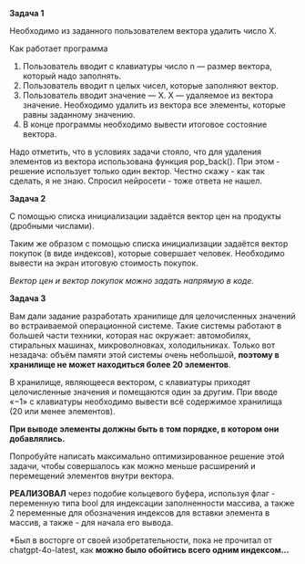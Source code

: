 **Задача 1**

Необходимо из заданного пользователем вектора удалить число X.

Как работает программа
1. Пользователь вводит с клавиатуры число n — размер вектора, который надо заполнять.
2. Пользователь вводит n целых чисел, которые заполняют вектор.
3. Пользователь вводит значение — X. X — удаляемое из вектора значение. Необходимо удалить из вектора все элементы, которые равны заданному значению.
4. В конце программы необходимо вывести итоговое состояние вектора.

Надо отметить, что в условиях задачи стояло, что для удаления элементов из вектора использована функция pop_back(). При этом - решение использует только один вектор.
Честно скажу - как так сделать, я не знаю. Спросил нейросети - тоже ответа не нашел.

**Задача 2**

С помощью списка инициализации задаётся вектор цен на продукты (дробными
числами). 

Таким же образом с помощью списка инициализации задаётся вектор покупок (в виде индексов), которые совершает человек. Необходимо вывести на экран итоговую стоимость покупок. 

*Вектор цен и вектор покупок можно задать напрямую в коде.*

**Задача 3**

Вам дали задание разработать хранилище для целочисленных значений во встраиваемой операционной системе. Такие системы работают в большей части техники, которая нас окружает: автомобилях, стиральных машинах, микроволновках, холодильниках. Только вот незадача: объём памяти этой системы очень небольшой, **поэтому в хранилище не может находиться более 20 элементов**.

В хранилище, являющееся вектором, с клавиатуры приходят целочисленные значения и помещаются один за другим.
При вводе «−1» с клавиатуры необходимо вывести всё содержимое хранилища (20 или менее элементов). 

**При выводе элементы должны быть в том порядке, в котором они добавлялись.**

Попробуйте написать максимально оптимизированное решение этой задачи, чтобы совершалось как можно меньше расширений и перемещений элементов внутри вектора.

**РЕАЛИЗОВАЛ** через подобие кольцевого буфера, используя флаг - переменную типа bool для индексации заполненности массива, а также 2 переменные для обозначения индексов для вставки элемента в массив, а также - для начала его вывода. 

*Был в восторге от своей изобретательности, пока не прочитал от chatgpt-4o-latest, как **можно было обойтись всего одним индексом...**



